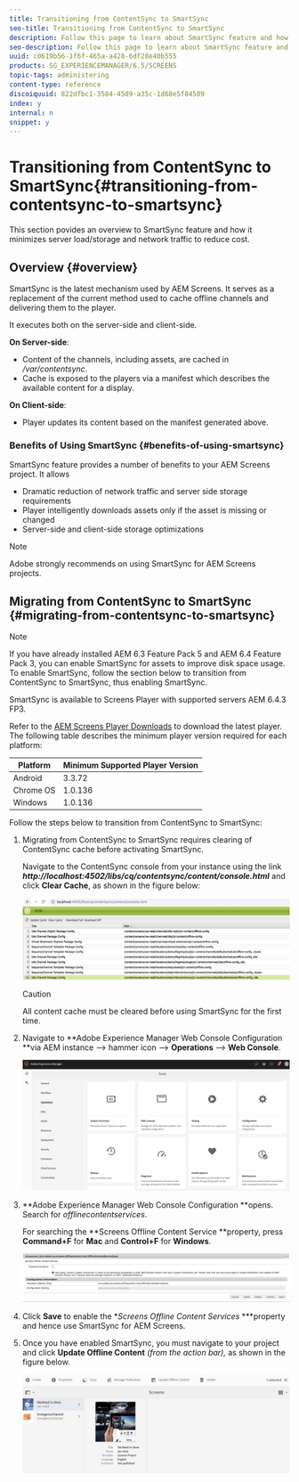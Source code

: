 ```yaml
---
title: Transitioning from ContentSync to SmartSync
seo-title: Transitioning from ContentSync to SmartSync
description: Follow this page to learn about SmartSync feature and how you can transition from ContentSync to SmartSync.
seo-description: Follow this page to learn about SmartSync feature and how you can transition from ContentSync to SmartSync.
uuid: c0619b56-1f6f-465a-a428-6df28e40b555
products: SG_EXPERIENCEMANAGER/6.5/SCREENS
topic-tags: administering
content-type: reference
discoiquuid: 822dfbc1-3584-4509-a35c-1d68e5f84509
index: y
internal: n
snippet: y
---
```


# Transitioning from ContentSync to SmartSync{#transitioning-from-contentsync-to-smartsync}

This section povides an overview to SmartSync feature and how it minimizes server load/storage and network traffic to reduce cost.

## Overview {#overview}

SmartSync is the latest mechanism used by AEM Screens. It serves as a replacement of the current method used to cache offline channels and delivering them to the player.

It executes both on the server-side and client-side.

**On Server-side**:

* Content of the channels, including assets, are cached in */var/contentsync*.
* Cache is exposed to the players via a manifest which describes the available content for a display.

**On Client-side**:

* Player updates its content based on the manifest generated above.

### Benefits of Using SmartSync {#benefits-of-using-smartsync}

SmartSync feature provides a number of benefits to your AEM Screens project. It allows

* Dramatic reduction of network traffic and server side storage requirements
* Player intelligently downloads assets only if the asset is missing or changed
* Server-side and client-side storage optimizations

>[!NOTE]
>
>Adobe strongly recommends on using SmartSync for AEM Screens projects.

## Migrating from ContentSync to SmartSync {#migrating-from-contentsync-to-smartsync}

>[!NOTE]
>
>If you have already installed AEM 6.3 Feature Pack 5 and AEM 6.4 Feature Pack 3, you can enable SmartSync for assets to improve disk space usage. To enable SmartSync, follow the section below to transition from ContentSync to SmartSync, thus enabling SmartSync.
>
>SmartSync is available to Screens Player with supported servers AEM 6.4.3 FP3.
>
>Refer to the [AEM Screens Player Downloads](http://download.macromedia.com/screens/) to download the latest player. The following table describes the minimum player version required for each platform:

| **Platform** |**Minimum Supported Player Version** |
|---|---|
| Android |3.3.72 |
| Chrome OS |1.0.136 |
| Windows |1.0.136 |

Follow the steps below to transition from ContentSync to SmartSync:

1. Migrating from ContentSync to SmartSync requires clearing of ContentSync cache before activating SmartSync.

   Navigate to the ContentSync console from your instance using the link ***http://localhost:4502/libs/cq/contentsync/content/console.html*** and click **Clear Cache**, as shown in the figure below:

   ![](assets/clear_contesync_cache.png)

   >[!CAUTION]
   >
   >All content cache must be cleared before using SmartSync for the first time.

1. Navigate to **Adobe Experience Manager Web Console Configuration **via AEM instance --&gt; hammer icon --&gt; **Operations** --&gt; **Web Console**.

   ![](assets/screen_shot_2019-02-11at15339pm.png)

1. **Adobe Experience Manager Web Console Configuration **opens. Search for *offlinecontentservices*.

   For searching the **Screens Offline Content Service **property, press **Command+F** for **Mac** and **Control+F** for **Windows**.

   ![](assets/screen_shot_2019-02-19at22643pm.png)

1. Click **Save** to enable the **Screens Offline Content Services* ***property and hence use SmartSync for AEM Screens.
1. Once you have enabled SmartSync, you must navigate to your project and click **Update Offline Content** *(from the action bar),* as shown in the figure below.

   ![](assets/screen_shot_2019-02-25at102605am.png)

